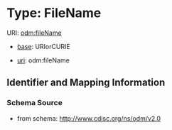 # Type: FileName



URI: [odm:fileName](http://www.cdisc.org/ns/odm/v2.0/fileName)

* [base](https://w3id.org/linkml/base): URIorCURIE

* [uri](https://w3id.org/linkml/uri): odm:fileName









## Identifier and Mapping Information







### Schema Source


* from schema: http://www.cdisc.org/ns/odm/v2.0



